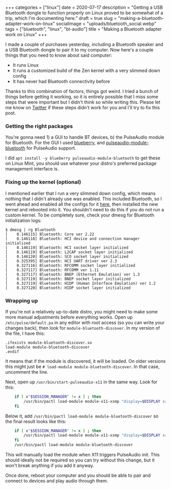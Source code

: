 +++
categories = ["linux"]
date = 2020-07-17
description = "Getting a USB Bluetooth dongle to function properly on Linux proved to be somewhat of a trip, which I'm documenting here."
draft = true
slug = "making-a-bluetooth-adapter-work-on-linux"
socialImage = "uploads/bluetooth_social.webp"
tags = ["bluetooth", "linux", "bt-audio"]
title = "Making a Bluetooth adapter work on Linux"
+++

I made a couple of purchases yesterday, including a Bluetooth speaker and a USB Bluetooth dongle to pair it to my computer. Now here's a couple things that you need to know about said computer:

-   It runs Linux
-   It runs a customized build of the Zen kernel with a very slimmed down config
-   It has never had Bluetooth connectivity before

Thanks to this combination of factors, things got weird. I tried a bunch of things before getting it working, so it is entirely possible that I miss some steps that were important but I didn't think so while writing this. Please let me know on [Twitter](https://twitter.com/MSF_Jarvis) if these steps didn't work for you and I'll try to fix this post.

### Getting the right packages

You're gonna need 1) a GUI to handle BT devices, b) the PulseAudio module for Bluetooth. For the GUI I used [blueberry](http://packages.linuxmint.com/search.php?release=ulyana&section=main&keyword=blueberry), and [pulseaudio-module-bluetooth](https://packages.ubuntu.com/focal/pulseaudio-module-bluetooth) for PulseAudio support.

I did `apt install -y blueberry pulseaudio-module-bluetooth` to get these on Linux Mint, you should use whatever your distro's preferred package management interface is.

### Fixing up the kernel (optional)

I mentioned earlier that I run a very slimmed down config, which means nothing that I didn't already use was enabled. This included Bluetooth, so I went ahead and enabled all the configs for it [here](https://msfjarvis.dev/g/linux/992c2d8bce8b), then installed the new kernel and rebooted into it. You shouldn't need to do this if you do not run a custom kernel. To be completely sure, check your dmesg for Bluetooth initialization logs:

```shell
$ dmesg | rg Bluetooth
[    0.146115] Bluetooth: Core ver 2.22
[    0.146118] Bluetooth: HCI device and connection manager initialized
[    0.146119] Bluetooth: HCI socket layer initialized
[    0.146119] Bluetooth: L2CAP socket layer initialized
[    0.146120] Bluetooth: SCO socket layer initialized
[    0.325395] Bluetooth: HCI UART driver ver 2.3
[    0.327116] Bluetooth: RFCOMM socket layer initialized
[    0.327117] Bluetooth: RFCOMM ver 1.11
[    0.327117] Bluetooth: BNEP (Ethernet Emulation) ver 1.3
[    0.327119] Bluetooth: BNEP socket layer initialized
[    0.327119] Bluetooth: HIDP (Human Interface Emulation) ver 1.2
[    0.327120] Bluetooth: HIDP socket layer initialized
```

### Wrapping up

If you're not a relatively up-to-date distro, you might need to make some more manual adjustments before everything works. Open up `/etc/pulse/default.pa` in any editor with root access (so you can write your changes back), then look for `module-bluetooth-discover`. In my version of the file, I have this:

```pa
.ifexists module-bluetooth-discover.so
load-module module-bluetooth-discover
.endif
```

It means that if the module is discovered, it will be loaded. On older versions this might just be `# load-module module-bluetooth-discover`. In that case, uncomment the line.

Next, open up `/usr/bin/start-pulseaudio-x11` in the same way. Look for this:

```bash
    if [ x"$SESSION_MANAGER" != x ] ; then
        /usr/bin/pactl load-module module-x11-xsmp "display=$DISPLAY xauthority=$XAUTHORITY session_manager=$SESSION_MANAGER" > /dev/null
    fi
```

Below it, add `/usr/bin/pactl load-module module-bluetooth-discover` so the final result looks like this:

```bash
    if [ x"$SESSION_MANAGER" != x ] ; then
        /usr/bin/pactl load-module module-x11-xsmp "display=$DISPLAY xauthority=$XAUTHORITY session_manager=$SESSION_MANAGER" > /dev/null
    fi
    /usr/bin/pactl load-module module-bluetooth-discover
```

This will manually load the module when X11 triggers PulseAudio init. This should ideally not be required so you can try without this change, but it won't break anything if you add it anyway.

Once done, reboot your computer and you should be able to pair and connect to devices and play audio through them.
